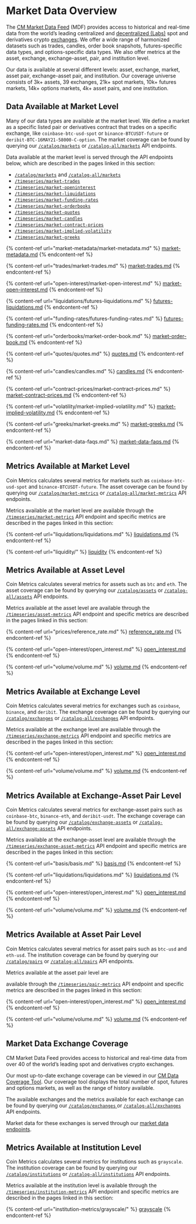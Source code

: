 # Market Data Overview

The [CM Market Data Feed](https://coinmetrics.io/market-data-feed/) (MDF) provides access to historical and real-time data from the world’s leading centralized and [decentralized (Labs)](../../network-data/defi-data-overview/decentralized-exchange-data.md) spot and derivatives crypto [exchanges](https://coverage.coinmetrics.io/exchanges-v2/). We offer a wide range of harmonized datasets such as trades, candles, order book snapshots, futures-specific data types, and options-specific data types. We also offer metrics at the asset, exchange, exchange-asset, pair, and institution level.

Our data is available at several different levels: asset, exchange, market, asset pair, exchange-asset pair, and institution. Our coverage universe consists of 3k+ assets, 39 exchanges, 21k+ spot markets, 10k+ futures markets, 14k+ options markets, 4k+ asset pairs, and one institution.

## Data Available at Market Level

Many of our data types are available at the market level. We define a market as a specific listed pair or derivatives contract that trades on a specific exchange, like `coinbase-btc-usd-spot` or `binance-BTCUSDT-future` or `deribit-BTC-16MAY21-58000-C-option`. The market coverage can be found by querying our [`/catalog/markets`](https://docs.coinmetrics.io/api/v4#operation/getCatalogMarkets) or [`/catalog-all/markets`](https://docs.coinmetrics.io/api/v4#operation/getCatalogAllMarkets) API endpoints.

Data available at the market level is served through the API endpoints below, which are described in the pages linked in this section:

* [`/catalog/markets`](https://docs.coinmetrics.io/api/v4#operation/getCatalogMarkets) and [`/catalog-all/markets`](https://docs.coinmetrics.io/api/v4#operation/getCatalogAllMarkets)
* [`/timeseries/market-trades`](https://docs.coinmetrics.io/api/v4#operation/getTimeseriesMarketTrades)
* [`/timeseries/market-openinterest`](https://docs.coinmetrics.io/api/v4#operation/getTimeseriesMarketOpenIntereset)
* [`/timeseries/market-liquidations`](https://docs.coinmetrics.io/api/v4#operation/getTimeseriesMarketLiquidations)
* [`/timeseries/market-funding-rates`](https://docs.coinmetrics.io/api/v4#operation/getTimeseriesMarketFundingRates)
* [`/timeseries/market-orderbooks`](https://docs.coinmetrics.io/api/v4#operation/getTimeseriesMarketOrderbooks)
* [`/timeseries/market-quotes`](https://docs.coinmetrics.io/api/v4#operation/getTimeseriesMarketQuotes)
* [`/timeseries/market-candles`](https://docs.coinmetrics.io/api/v4#operation/getTimeseriesMarketCandles)
* [`/timeseries/market-contract-prices`](https://docs.coinmetrics.io/api/v4#operation/getTimeseriesMarketContractPrices)
* [`/timeseries/market-implied-volatility`](https://docs.coinmetrics.io/api/v4#operation/getTimeseriesMarketImpliedVolatility)
* [`/timeseries/market-greeks`](https://docs.coinmetrics.io/api/v4#operation/getTimeseriesMarketGreeks)

{% content-ref url="market-metadata/market-metadata.md" %}
[market-metadata.md](market-metadata/market-metadata.md)
{% endcontent-ref %}

{% content-ref url="trades/market-trades.md" %}
[market-trades.md](trades/market-trades.md)
{% endcontent-ref %}

{% content-ref url="open-interest/market-open-interest.md" %}
[market-open-interest.md](open-interest/market-open-interest.md)
{% endcontent-ref %}

{% content-ref url="liquidations/futures-liquidations.md" %}
[futures-liquidations.md](liquidations/futures-liquidations.md)
{% endcontent-ref %}

{% content-ref url="funding-rates/futures-funding-rates.md" %}
[futures-funding-rates.md](funding-rates/futures-funding-rates.md)
{% endcontent-ref %}

{% content-ref url="orderbooks/market-order-book.md" %}
[market-order-book.md](orderbooks/market-order-book.md)
{% endcontent-ref %}

{% content-ref url="quotes/quotes.md" %}
[quotes.md](quotes/quotes.md)
{% endcontent-ref %}

{% content-ref url="candles/candles.md" %}
[candles.md](candles/candles.md)
{% endcontent-ref %}

{% content-ref url="contract-prices/market-contract-prices.md" %}
[market-contract-prices.md](contract-prices/market-contract-prices.md)
{% endcontent-ref %}

{% content-ref url="volatility/market-implied-volatility.md" %}
[market-implied-volatility.md](volatility/market-implied-volatility.md)
{% endcontent-ref %}

{% content-ref url="greeks/market-greeks.md" %}
[market-greeks.md](greeks/market-greeks.md)
{% endcontent-ref %}

{% content-ref url="market-data-faqs.md" %}
[market-data-faqs.md](market-data-faqs.md)
{% endcontent-ref %}

## Metrics Available at Market Level

Coin Metrics calculates several metrics for markets such as `coinbase-btc-usd-spot` and `binance-BTCUSDT-future`. The asset coverage can be found by querying our [`/catalog/market-metrics`](https://docs.coinmetrics.io/api/v4#operation/getCatalogMarketMetrics) or [`/catalog-all/market-metrics`](https://docs.coinmetrics.io/api/v4#operation/getCatalogAllMarketMetrics) API endpoints.

Metrics available at the market level are available through the [`/timeseries/market-metrics`](https://docs.coinmetrics.io/api/v4#operation/getTimeseriesMarketMetrics) API endpoint and specific metrics are described in the pages linked in this section:

{% content-ref url="liquidations/liquidations.md" %}
[liquidations.md](liquidations/liquidations.md)
{% endcontent-ref %}

{% content-ref url="liquidity/" %}
[liquidity](liquidity/)
{% endcontent-ref %}

## Metrics Available at Asset Level

Coin Metrics calculates several metrics for assets such as `btc` and `eth`. The asset coverage can be found by querying our [`/catalog/assets`](https://docs.coinmetrics.io/api/v4#operation/getCatalogAssets) or [`/catalog-all/assets`](https://docs.coinmetrics.io/api/v4#operation/getCatalogAllAssets) API endpoints.

Metrics available at the asset level are available through the [`/timeseries/asset-metrics`](https://docs.coinmetrics.io/api/v4#operation/getTimeseriesAssetMetrics) API endpoint and specific metrics are described in the pages linked in this section:

{% content-ref url="prices/reference_rate.md" %}
[reference\_rate.md](prices/reference\_rate.md)
{% endcontent-ref %}

{% content-ref url="open-interest/open_interest.md" %}
[open\_interest.md](open-interest/open\_interest.md)
{% endcontent-ref %}

{% content-ref url="volume/volume.md" %}
[volume.md](volume/volume.md)
{% endcontent-ref %}

## Metrics Available at Exchange Level

Coin Metrics calculates several metrics for exchanges such as `coinbase`, `binance`, and `deribit`. The exchange coverage can be found by querying our [`/catalog/exchanges`](https://docs.coinmetrics.io/api/v4#operation/getCatalogExchanges) or [`/catalog-all/exchanges`](https://docs.coinmetrics.io/api/v4#operation/getCatalogAllExchanges) API endpoints.

Metrics available at the exchange level are available through the [`/timeseries/exchange-metrics`](https://docs.coinmetrics.io/api/v4#operation/getTimeseriesExchangeMetrics) API endpoint and specific metrics are described in the pages linked in this section:

{% content-ref url="open-interest/open_interest.md" %}
[open\_interest.md](open-interest/open\_interest.md)
{% endcontent-ref %}

{% content-ref url="volume/volume.md" %}
[volume.md](volume/volume.md)
{% endcontent-ref %}

## Metrics Available at Exchange-Asset Pair Level

Coin Metrics calculates several metrics for exchange-asset pairs such as `coinbase-btc`, `binance-eth`, and `deribit-usdt`. The exchange coverage can be found by querying our [`/catalog/exchange-assets`](https://docs.coinmetrics.io/api/v4#operation/getCatalogExchangeAssets) or [`/catalog-all/exchange-assets`](https://docs.coinmetrics.io/api/v4#operation/getCatalogAllExchangeAssets) API endpoints.

Metrics available at the exchange-asset level are available through the [`/timeseries/exchange-asset-metrics`](https://docs.coinmetrics.io/api/v4#operation/getTimeseriesExchangeAssetMetrics) API endpoint and specific metrics are described in the pages linked in this section:

{% content-ref url="basis/basis.md" %}
[basis.md](basis/basis.md)
{% endcontent-ref %}

{% content-ref url="liquidations/liquidations.md" %}
[liquidations.md](liquidations/liquidations.md)
{% endcontent-ref %}

{% content-ref url="open-interest/open_interest.md" %}
[open\_interest.md](open-interest/open\_interest.md)
{% endcontent-ref %}

{% content-ref url="volume/volume.md" %}
[volume.md](volume/volume.md)
{% endcontent-ref %}

## Metrics Available at Asset Pair Level

Coin Metrics calculates several metrics for asset pairs such as `btc-usd` and `eth-usd`. The institution coverage can be found by querying our [`/catalog/pairs`](https://docs.coinmetrics.io/api/v4#operation/getCatalogAssetPairs) or [`/catalog-all/pairs`](https://docs.coinmetrics.io/api/v4#operation/getCatalogAllAssetPairs) API endpoints.

Metrics available at the asset pair level are

available through the [`/timeseries/pair-metrics`](https://docs.coinmetrics.io/api/v4#operation/getTimeseriesPairMetrics) API endpoint and specific metrics are described in the pages linked in this section:

{% content-ref url="open-interest/open_interest.md" %}
[open\_interest.md](open-interest/open\_interest.md)
{% endcontent-ref %}

{% content-ref url="volume/volume.md" %}
[volume.md](volume/volume.md)
{% endcontent-ref %}

## Market Data Exchange Coverage

CM Market Data Feed provides access to historical and real-time data from over 40 of the world’s leading spot and derivatives crypto exchanges.

Our most up-to-date exchange coverage can be viewed in our [CM Data Coverage Tool](https://coverage.coinmetrics.io/exchanges). Our coverage tool displays the total number of spot, futures and options markets, as well as the range of history available.

The available exchanges and the metrics available for each exchange can be found by querying our [`/catalog/exchanges` ](https://docs.coinmetrics.io/api/v4#operation/getCatalogExchanges)or [`/catalog-all/exchanges` ](https://docs.coinmetrics.io/api/v4#operation/getCatalogAllExchanges)API endpoints.

Market data for these exchanges is served through our [market data endpoints](https://docs.coinmetrics.io/market-data/market-data-overview).

## Metrics Available at Institution Level

Coin Metrics calculates several metrics for institutions such as `grayscale`. The institution coverage can be found by querying our [`/catalog/institutions`](https://docs.coinmetrics.io/api/v4#operation/getCatalogInstitutions) or [`/catalog-all/institutions`](https://docs.coinmetrics.io/api/v4#operation/getCatalogAllInstitutions) API endpoints.

Metrics available at the institution level is available through the [`/timeseries/institution-metrics`](https://docs.coinmetrics.io/api/v4#operation/getTimeseriesInstitutionMetrics) API endpoint and specific metrics are described in the pages linked in this section:

{% content-ref url="institution-metrics/grayscale/" %}
[grayscale](institution-metrics/grayscale/)
{% endcontent-ref %}
